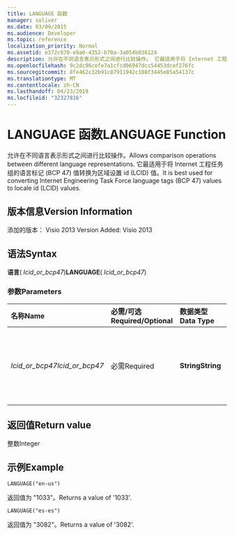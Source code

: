 ```yaml
---
title: LANGUAGE 函数
manager: soliver
ms.date: 03/09/2015
ms.audience: Developer
ms.topic: reference
localization_priority: Normal
ms.assetid: e372c670-e9a0-4352-b70a-3a054b036124
description: 允许在不同语言表示形式之间进行比较操作。 它最适用于将 Internet 工程任务组的语言标记 (BCP 47) 值转换为区域设置 id (LCID) 值。
ms.openlocfilehash: 9c2dc96cefe7a1cfcd06947dcc54453dcef276fc
ms.sourcegitcommit: 8fe462c32b91c87911942c188f3445e85a54137c
ms.translationtype: MT
ms.contentlocale: zh-CN
ms.lasthandoff: 04/23/2019
ms.locfileid: "32327816"
---
```

# <a name="language-function"></a><span data-ttu-id="ec9d1-104">LANGUAGE 函数</span><span class="sxs-lookup"><span data-stu-id="ec9d1-104">LANGUAGE Function</span></span>

<span data-ttu-id="ec9d1-105">允许在不同语言表示形式之间进行比较操作。</span><span class="sxs-lookup"><span data-stu-id="ec9d1-105">Allows comparison operations between different language representations.</span></span> <span data-ttu-id="ec9d1-106">它最适用于将 Internet 工程任务组的语言标记 (BCP 47) 值转换为区域设置 id (LCID) 值。</span><span class="sxs-lookup"><span data-stu-id="ec9d1-106">It is best used for converting Internet Engineering Task Force language tags (BCP 47) values to locale id (LCID) values.</span></span>
  
## <a name="version-information"></a><span data-ttu-id="ec9d1-107">版本信息</span><span class="sxs-lookup"><span data-stu-id="ec9d1-107">Version Information</span></span>

<span data-ttu-id="ec9d1-108">添加的版本： Visio 2013
</span><span class="sxs-lookup"><span data-stu-id="ec9d1-108">Version Added: Visio 2013</span></span> 
  
## <a name="syntax"></a><span data-ttu-id="ec9d1-109">语法</span><span class="sxs-lookup"><span data-stu-id="ec9d1-109">Syntax</span></span>

 <span data-ttu-id="ec9d1-110">**语言**( _lcid_or_bcp47_)</span><span class="sxs-lookup"><span data-stu-id="ec9d1-110">**LANGUAGE**( _lcid_or_bcp47_)</span></span>
  
### <a name="parameters"></a><span data-ttu-id="ec9d1-111">参数</span><span class="sxs-lookup"><span data-stu-id="ec9d1-111">Parameters</span></span>

|<span data-ttu-id="ec9d1-112">**名称**</span><span class="sxs-lookup"><span data-stu-id="ec9d1-112">**Name**</span></span>|<span data-ttu-id="ec9d1-113">**必需/可选**</span><span class="sxs-lookup"><span data-stu-id="ec9d1-113">**Required/Optional**</span></span>|<span data-ttu-id="ec9d1-114">**数据类型**</span><span class="sxs-lookup"><span data-stu-id="ec9d1-114">**Data Type**</span></span>|<span data-ttu-id="ec9d1-115">**说明**</span><span class="sxs-lookup"><span data-stu-id="ec9d1-115">**Description**</span></span>|
|:-----|:-----|:-----|:-----|
| <span data-ttu-id="ec9d1-116">_lcid_or_bcp47_</span><span class="sxs-lookup"><span data-stu-id="ec9d1-116">_lcid_or_bcp47_</span></span> <br/> |<span data-ttu-id="ec9d1-117">必需</span><span class="sxs-lookup"><span data-stu-id="ec9d1-117">Required</span></span>  <br/> |<span data-ttu-id="ec9d1-118">**String**</span><span class="sxs-lookup"><span data-stu-id="ec9d1-118">**String**</span></span> <br/> |<span data-ttu-id="ec9d1-119">语言的 LCID 或 BCP 47 值。</span><span class="sxs-lookup"><span data-stu-id="ec9d1-119">The LCID or BCP 47 value for the language.</span></span>  <br/> |
   
## <a name="return-value"></a><span data-ttu-id="ec9d1-120">返回值</span><span class="sxs-lookup"><span data-stu-id="ec9d1-120">Return value</span></span>

<span data-ttu-id="ec9d1-121">整数</span><span class="sxs-lookup"><span data-stu-id="ec9d1-121">Integer</span></span>
  
## <a name="example"></a><span data-ttu-id="ec9d1-122">示例</span><span class="sxs-lookup"><span data-stu-id="ec9d1-122">Example</span></span>

 `LANGUAGE("en-us")`
  
<span data-ttu-id="ec9d1-123">返回值为 "1033"。</span><span class="sxs-lookup"><span data-stu-id="ec9d1-123">Returns a value of '1033'.</span></span>
  
 `LANGUAGE("es-es")`
  
<span data-ttu-id="ec9d1-124">返回值为 "3082"。</span><span class="sxs-lookup"><span data-stu-id="ec9d1-124">Returns a value of '3082'.</span></span>
  

